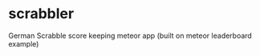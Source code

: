 scrabbler
=========

German Scrabble score keeping meteor app (built on meteor leaderboard example)

